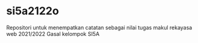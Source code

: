 # si5a2122o
Repositori untuk menempatkan catatan sebagai nilai tugas makul rekayasa web 2021/2022 Gasal kelompok SI5A
